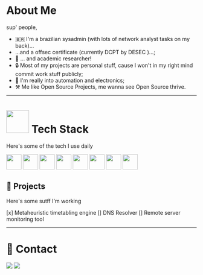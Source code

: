 # About Me

sup' people,

- 🇧🇷 I'm a brazilian sysadmin (with lots of network analyst tasks on my back)...
-  ...and a offsec certificate (currently DCPT by DESEC )...;
- 📑 ... and academic researcher!
- 🔒 Most of my projects are personal stuff, cause I won't in my right mind commit work stuff publicly;
- 🤖 I'm really into automation and electronics;
- ⚒️ Me like Open Source Projects, me wanna see Open Source thrive.

---
# <img loading="lazy" src="https://cdn.jsdelivr.net/gh/devicons/devicon/icons/git/git-original.svg" width="60" height="60" /> Tech Stack

Here's some of the tech I use daily

<img loading="lazy" src="https://cdn.jsdelivr.net/gh/devicons/devicon/icons/c/c-original.svg" width="40" height="40" /> <img img loading="lazy" src="https://cdn.jsdelivr.net/gh/devicons/devicon/icons/docker/docker-plain-wordmark.svg" width="40" height="40" /> <img loading="lazy" src="https://cdn.jsdelivr.net/gh/devicons/devicon/icons/go/go-original-wordmark.svg" width="40" height="40" /> <img loading="lazy" src="https://cdn.jsdelivr.net/gh/devicons/devicon/icons/java/java-original-wordmark.svg" width="40" height="40" /> <img loading="lazy" src="https://cdn.jsdelivr.net/gh/devicons/devicon/icons/mysql/mysql-original-wordmark.svg" width="40" height="40" /> <img loading="lazy" src="https://cdn.jsdelivr.net/gh/devicons/devicon/icons/nodejs/nodejs-original-wordmark.svg" width="40" height="40" /> <img loading="lazy" src="https://cdn.jsdelivr.net/gh/devicons/devicon/icons/python/python-original.svg" width="40" height="40" /> <img loading="lazy" src="https://cdn.jsdelivr.net/gh/devicons/devicon/icons/bash/bash-plain.svg" width="40" height="40" />
          
## 📝 Projects

Here's some sutff I'm working

[x] Metaheuristic timetabling engine 
[] DNS Resolver
[] Remote server monitoring tool

---
# 💬 Contact

<a href = "mailto:rafflezs@protonmail.com"><img loading="lazy" src="https://img.shields.io/badge/Gmail-D14836?style=for-the-badge&logo=gmail&logoColor=white" target="_blank"></a>
<a href="https://www.linkedin.com/in/seu-usuário-linkedln-aqui" target="_blank"><img loading="lazy" src="https://img.shields.io/badge/-LinkedIn-%230077B5?style=for-the-badge&logo=linkedin&logoColor=white" target="_blank"></a>   
